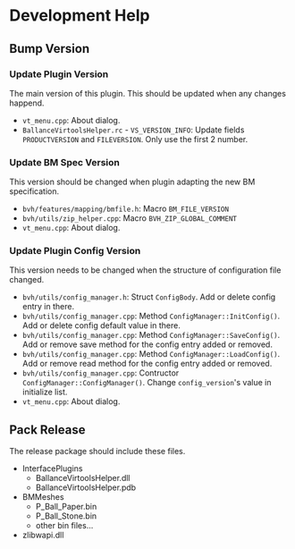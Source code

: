 # Development Help

## Bump Version

### Update Plugin Version

The main version of this plugin. This should be updated when any changes happend.

* `vt_menu.cpp`: About dialog.
* `BallanceVirtoolsHelper.rc` - `VS_VERSION_INFO`: Update fields `PRODUCTVERSION` and `FILEVERSION`. Only use the first 2 number.

### Update BM Spec Version

This version should be changed when plugin adapting the new BM specification.

* `bvh/features/mapping/bmfile.h`: Macro `BM_FILE_VERSION`
* `bvh/utils/zip_helper.cpp`: Macro `BVH_ZIP_GLOBAL_COMMENT`
* `vt_menu.cpp`: About dialog.

### Update Plugin Config Version

This version needs to be changed when the structure of configuration file changed.

* `bvh/utils/config_manager.h`: Struct `ConfigBody`. Add or delete config entry in there.
* `bvh/utils/config_manager.cpp`: Method `ConfigManager::InitConfig()`. Add or delete config default value in there.
* `bvh/utils/config_manager.cpp`: Method `ConfigManager::SaveConfig()`. Add or remove save method for the config entry added or removed.
* `bvh/utils/config_manager.cpp`: Method `ConfigManager::LoadConfig()`. Add or remove read method for the config entry added or removed.
* `bvh/utils/config_manager.cpp`: Contructor `ConfigManager::ConfigManager()`. Change `config_version`'s value in initialize list.
* `vt_menu.cpp`: About dialog.

## Pack Release

The release package should include these files.

* InterfacePlugins
  - BallanceVirtoolsHelper.dll
  - BallanceVirtoolsHelper.pdb
* BMMeshes
  - P_Ball_Paper.bin
  - P_Ball_Stone.bin
  - other bin files...
* zlibwapi.dll
